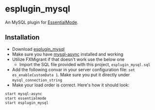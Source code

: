 # esplugin_mysql

An MySQL plugin for [EssentialMode](https://github.com/kanersps/essentialmode).

## Installation

- Download [esplugin_mysql](https://github.com/kanersps/esplugin_mysql/archive/master.zip)
- Make sure you have [mysql-async](https://github.com/brouznouf/fivem-mysql-async) installed and working
- Utilize FXMigrant if that doesn't work use the below one
  - Import the SQL file provided with this project, `esplugin_mysql.sql`
- Add the following convar in your server configuration file: `set es_enableCustomData 1`. Make sure you put it directly under `mysql_connection_string`
- Make your load order is correct. Here's how it should look:

```bash
start mysql-async
start essentialmode
start esplugin_mysql
```

